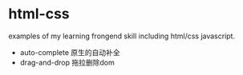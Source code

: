 html-css
========

examples of my learning frongend skill including html/css javascript.

- auto-complete 原生的自动补全
- drag-and-drop 拖拉删除dom
